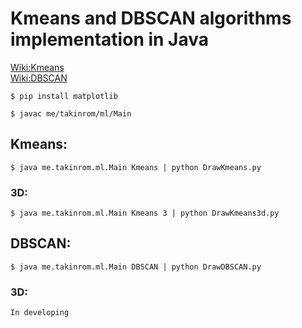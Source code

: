 # Kmeans and DBSCAN algorithms implementation in Java
[Wiki:Kmeans](https://en.wikipedia.org/wiki/K-means_clustering)  
[Wiki:DBSCAN](https://en.wikipedia.org/wiki/DBSCAN)
```
$ pip install matplotlib
```
```
$ javac me/takinrom/ml/Main
```
## Kmeans:
```
$ java me.takinrom.ml.Main Kmeans | python DrawKmeans.py
```
### 3D:
```
$ java me.takinrom.ml.Main Kmeans 3 | python DrawKmeans3d.py
```
## DBSCAN:
```
$ java me.takinrom.ml.Main DBSCAN | python DrawDBSCAN.py
```
### 3D:
<!---
```
$ java me.takinrom.ml.Main Kmeans 3 | python Draw3d.py
```
-->
```In developing```